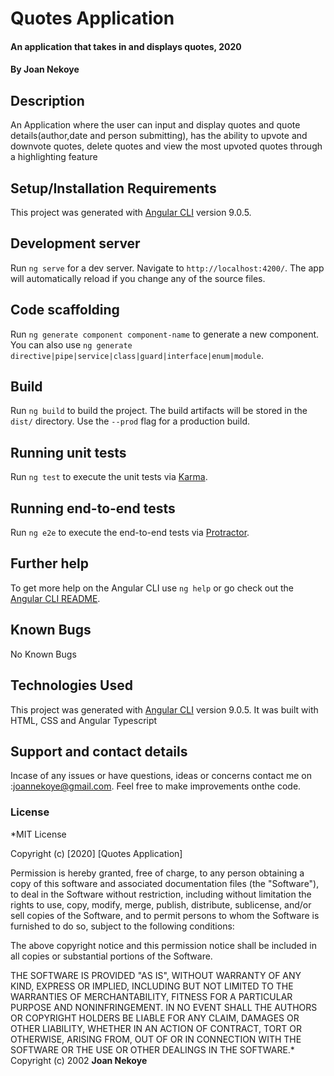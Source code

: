 # Quotes Application
#### An application that takes in and displays quotes, 2020
#### By **Joan Nekoye**
## Description
An Application where the user can input and display quotes and quote details(author,date and person submitting), has the ability to upvote and downvote quotes, delete quotes and view the most upvoted quotes through a highlighting feature
## Setup/Installation Requirements


This project was generated with [Angular CLI](https://github.com/angular/angular-cli) version 9.0.5.

## Development server

Run `ng serve` for a dev server. Navigate to `http://localhost:4200/`. The app will automatically reload if you change any of the source files.

## Code scaffolding

Run `ng generate component component-name` to generate a new component. You can also use `ng generate directive|pipe|service|class|guard|interface|enum|module`.

## Build

Run `ng build` to build the project. The build artifacts will be stored in the `dist/` directory. Use the `--prod` flag for a production build.

## Running unit tests

Run `ng test` to execute the unit tests via [Karma](https://karma-runner.github.io).

## Running end-to-end tests

Run `ng e2e` to execute the end-to-end tests via [Protractor](http://www.protractortest.org/).

## Further help

To get more help on the Angular CLI use `ng help` or go check out the [Angular CLI README](https://github.com/angular/angular-cli/blob/master/README.md).
## Known Bugs
No Known Bugs
## Technologies Used
This project was generated with [Angular CLI](https://github.com/angular/angular-cli) version 9.0.5.
It was built with HTML, CSS and Angular Typescript
## Support and contact details
Incase of any issues or have questions, ideas or concerns contact me on :joannekoye@gmail.com. Feel free to make improvements onthe code. 
### License
*MIT License

Copyright (c) [2020] [Quotes Application]

Permission is hereby granted, free of charge, to any person obtaining a copy
of this software and associated documentation files (the "Software"), to deal
in the Software without restriction, including without limitation the rights
to use, copy, modify, merge, publish, distribute, sublicense, and/or sell
copies of the Software, and to permit persons to whom the Software is
furnished to do so, subject to the following conditions:

The above copyright notice and this permission notice shall be included in all
copies or substantial portions of the Software.

THE SOFTWARE IS PROVIDED "AS IS", WITHOUT WARRANTY OF ANY KIND, EXPRESS OR
IMPLIED, INCLUDING BUT NOT LIMITED TO THE WARRANTIES OF MERCHANTABILITY,
FITNESS FOR A PARTICULAR PURPOSE AND NONINFRINGEMENT. IN NO EVENT SHALL THE
AUTHORS OR COPYRIGHT HOLDERS BE LIABLE FOR ANY CLAIM, DAMAGES OR OTHER
LIABILITY, WHETHER IN AN ACTION OF CONTRACT, TORT OR OTHERWISE, ARISING FROM,
OUT OF OR IN CONNECTION WITH THE SOFTWARE OR THE USE OR OTHER DEALINGS IN THE
SOFTWARE.*
Copyright (c) 2002 **Joan Nekoye**


